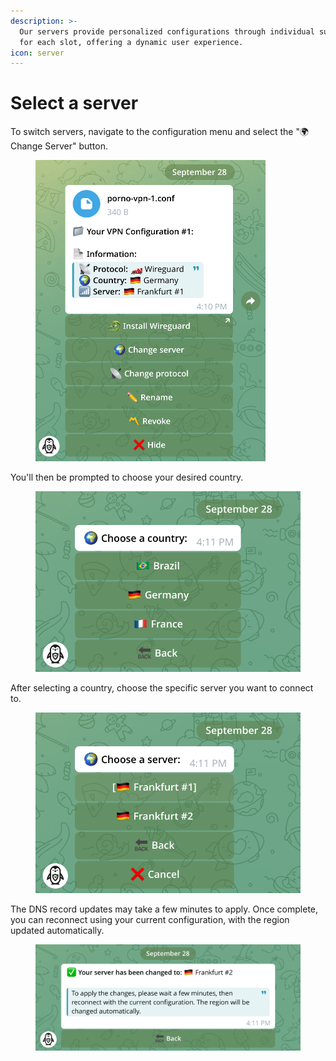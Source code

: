 ```yaml
---
description: >-
  Our servers provide personalized configurations through individual subdomains
  for each slot, offering a dynamic user experience.
icon: server
---
```


# Select a server

To switch servers, navigate to the configuration menu and select the "🌍 Change Server" button.&#x20;

<div align="left">

<figure><picture><source srcset="../.gitbook/assets/Screenshot From 2024-09-28 16-10-59.png" media="(prefers-color-scheme: dark)"><img src="../.gitbook/assets/Screenshot From 2024-09-28 16-10-55.png" alt="" width="368"></picture><figcaption></figcaption></figure>

</div>

You'll then be prompted to choose your desired country.&#x20;

<div align="left">

<figure><picture><source srcset="../.gitbook/assets/Screenshot From 2024-09-28 16-11-57.png" media="(prefers-color-scheme: dark)"><img src="../.gitbook/assets/Screenshot From 2024-09-28 16-11-52.png" alt="" width="520"></picture><figcaption></figcaption></figure>

</div>

After selecting a country, choose the specific server you want to connect to.

<div align="left">

<figure><picture><source srcset="../.gitbook/assets/Screenshot From 2024-09-28 16-13-07.png" media="(prefers-color-scheme: dark)"><img src="../.gitbook/assets/Screenshot From 2024-09-28 16-13-12.png" alt="" width="520"></picture><figcaption></figcaption></figure>

</div>

The DNS record updates may take a few minutes to apply. Once complete, you can reconnect using your current configuration, with the region updated automatically.

<div align="left">

<figure><picture><source srcset="../.gitbook/assets/Screenshot From 2024-09-28 16-14-05.png" media="(prefers-color-scheme: dark)"><img src="../.gitbook/assets/Screenshot From 2024-09-28 16-14-00.png" alt="" width="563"></picture><figcaption></figcaption></figure>

</div>
